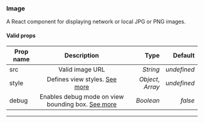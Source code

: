 ### Image

A React component for displaying network or local JPG or PNG images.

#### Valid props

| Prop name    | Description                                                          |  Type             |   Default   |
| ------------ |:--------------------------------------------------------------------:| -----------------:| -----------:|
| src          | Valid image URL                                                      | *String*          | _undefined_ |
| style        | Defines view styles. [See more](#styling)                            | *Object*, *Array* | _undefined_ |
| debug        | Enables debug mode on view bounding box. [See more](#debugging)      | *Boolean*         | _false_     |

---
